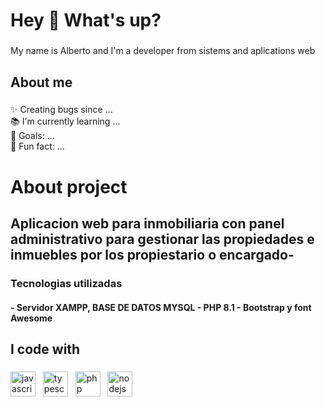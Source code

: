 <h1 align="left">Hey 👋 What's up?</h1>

###

<p align="left">My name is Alberto and I'm a developer from sistems and aplications web</p>

###

<h2 align="left">About me</h2>

###

<p align="left">✨ Creating bugs since ...<br>📚 I'm currently learning ...<br>🎯 Goals: ...<br>🎲 Fun fact: ...</p>

###
<h1 align="left">About project</h1>
<h2 align="left"> Aplicacion web para inmobiliaria con panel administrativo para gestionar las propiedades e inmuebles por los propiestario o encargado-
</h2>
<h3 align="left">Tecnologias utilizadas
</h3>
<h4 aling="letf"> 
      - Servidor XAMPP, BASE DE DATOS MYSQL
      - PHP 8.1
      - Bootstrap y font Awesome
</h4>


<h2 align="left">I code with</h2>

###

<p align="left">
  <img src="https://cdn.jsdelivr.net/gh/devicons/devicon/icons/javascript/javascript-original.svg" height="40" alt="javascript logo" />&nbsp;&nbsp;
  <img src="https://cdn.jsdelivr.net/gh/devicons/devicon/icons/typescript/typescript-original.svg" height="40" alt="typescript logo" />&nbsp;&nbsp;
  <img src="https://cdn.jsdelivr.net/gh/devicons/devicon/icons/php/php-original.svg" height="40" alt="php logo" />&nbsp;&nbsp;
  <img src="https://cdn.jsdelivr.net/gh/devicons/devicon/icons/nodejs/nodejs-original.svg" height="40" alt="nodejs logo" />&nbsp;&nbsp;
</p>


